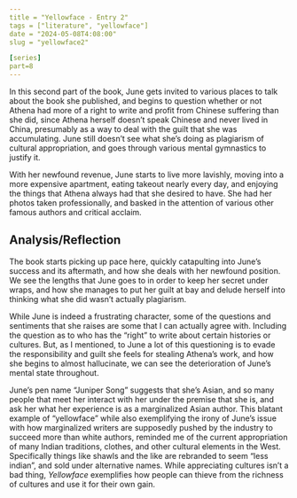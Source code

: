 ```yaml
---
title = "Yellowface - Entry 2"
tags = ["literature", "yellowface"]
date = "2024-05-08T4:08:00"
slug = "yellowface2"

[series]
part=8
---
```


In this second part of the book, June gets invited to various places to talk about the book she published, and begins to question whether or not Athena had more of a right to write and profit from Chinese suffering than she did, since Athena herself doesn’t speak Chinese and never lived in China, presumably as a way to deal with the guilt that she was accumulating. June still doesn’t see what she’s doing as plagiarism of cultural appropriation, and goes through various mental gymnastics to justify it.

With her newfound revenue, June starts to live more lavishly, moving into a more expensive apartment, eating takeout nearly every day, and enjoying the things that Athena always had that she desired to have. She had her photos taken professionally, and basked in the attention of various other famous authors and critical acclaim.

## Analysis/Reflection

The book starts picking up pace here, quickly catapulting into June’s success and its aftermath, and how she deals with her newfound position. We see the lengths that June goes to in order to keep her secret under wraps, and how she manages to put her guilt at bay and delude herself into thinking what she did wasn’t actually plagiarism.

While June is indeed a frustrating character, some of the questions and sentiments that she raises are some that I can actually agree with. Including the question as to who has the “right” to write about certain histories or cultures. But, as I mentioned, to June a lot of this questioning is to evade the responsibility and guilt she feels for stealing Athena’s work, and how she begins to almost hallucinate, we can see the deterioration of June’s mental state throughout.

June’s pen name “Juniper Song” suggests that she’s Asian, and so many people that meet her interact with her under the premise that she is, and ask her what her experience is as a marginalized Asian author. This blatant example of “yellowface” while also exemplifying the irony of June’s issue with how marginalized writers are supposedly pushed by the industry to succeed more than white authors, reminded me of the current appropriation of many Indian traditions, clothes, and other cultural elements in the West. Specifically things like shawls and the like are rebranded to seem “less indian”, and sold under alternative names. While appreciating cultures isn’t a bad thing, *Yellowface* exemplifies how people can thieve from the richness of cultures and use it for their own gain.
